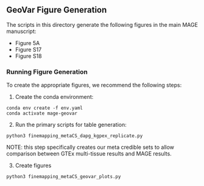 ## GeoVar Figure Generation

The scripts in this directory generate the following figures in the main MAGE manuscript:

* Figure 5A
* Figure S17
* Figure S18

### Running Figure Generation

To create the appropriate figures, we recommend the following steps:


1. Create the conda environment:

```
conda env create -f env.yaml
conda activate mage-geovar
```

2. Run the primary scripts for table generation: 

```
python3 finemapping_metaCS_dapg_kgpex_replicate.py
```

NOTE: this step specifically creates our meta credible sets to allow comparison between GTEx multi-tissue results and MAGE results.  

3. Create figures 

```
python3 finemapping_metaCS_geovar_plots.py
```

